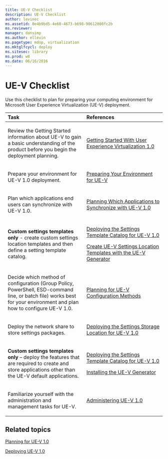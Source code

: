 ```yaml
---
title: UE-V Checklist
description: UE-V Checklist
author: levinec
ms.assetid: 0e4b9bd5-4e60-4673-b698-90612008fc2b
ms.reviewer: 
manager: dansimp
ms.author: ellevin
ms.pagetype: mdop, virtualization
ms.mktglfcycl: deploy
ms.sitesec: library
ms.prod: w8
ms.date: 06/16/2016
---
```



# UE-V Checklist


Use this checklist to plan for preparing your computing environment for Microsoft User Experience Virtualization (UE-V) deployment.

<table>
<colgroup>
<col width="50%" />
<col width="50%" />
</colgroup>
<thead>
<tr class="header">
<th align="left">Task</th>
<th align="left">References</th>
</tr>
</thead>
<tbody>
<tr class="odd">
<td align="left"><p>Review the Getting Started information about UE-V to gain a basic understanding of the product before you begin the deployment planning.</p></td>
<td align="left"><p><a href="getting-started-with-user-experience-virtualization-10.md" data-raw-source="[Getting Started With User Experience Virtualization 1.0](getting-started-with-user-experience-virtualization-10.md)">Getting Started With User Experience Virtualization 1.0</a></p></td>
</tr>
<tr class="even">
<td align="left"><p>Prepare your environment for UE-V 1.0 deployment.</p></td>
<td align="left"><p><a href="preparing-your-environment-for-ue-v.md" data-raw-source="[Preparing Your Environment for UE-V](preparing-your-environment-for-ue-v.md)">Preparing Your Environment for UE-V</a></p></td>
</tr>
<tr class="odd">
<td align="left"><p>Plan which applications end users can synchronize with UE-V 1.0.</p></td>
<td align="left"><p><a href="planning-which-applications-to-synchronize-with-ue-v-10.md" data-raw-source="[Planning Which Applications to Synchronize with UE-V 1.0](planning-which-applications-to-synchronize-with-ue-v-10.md)">Planning Which Applications to Synchronize with UE-V 1.0</a></p></td>
</tr>
<tr class="even">
<td align="left"><p><strong>Custom settings templates only</strong> - create custom settings location templates and then define a setting template catalog.</p></td>
<td align="left"><p><a href="deploying-the-settings-template-catalog-for-ue-v-10.md" data-raw-source="[Deploying the Settings Template Catalog for UE-V 1.0](deploying-the-settings-template-catalog-for-ue-v-10.md)">Deploying the Settings Template Catalog for UE-V 1.0</a></p>
<p><a href="create-ue-v-settings-location-templates-with-the-ue-v-generator.md" data-raw-source="[Create UE-V Settings Location Templates with the UE-V Generator](create-ue-v-settings-location-templates-with-the-ue-v-generator.md)">Create UE-V Settings Location Templates with the UE-V Generator</a></p></td>
</tr>
<tr class="odd">
<td align="left"><p>Decide which method of configuration (Group Policy, PowerShell, ESD-command line, or batch file) works best for your environment and plan how to configure UE-V 1.0.</p></td>
<td align="left"><p><a href="planning-for-ue-v-configuration-methods.md" data-raw-source="[Planning for UE-V Configuration Methods](planning-for-ue-v-configuration-methods.md)">Planning for UE-V Configuration Methods</a></p></td>
</tr>
<tr class="even">
<td align="left"><p>Deploy the network share to store settings packages.</p></td>
<td align="left"><p><a href="deploying-the-settings-storage-location-for-ue-v-10.md" data-raw-source="[Deploying the Settings Storage Location for UE-V 1.0](deploying-the-settings-storage-location-for-ue-v-10.md)">Deploying the Settings Storage Location for UE-V 1.0</a></p></td>
</tr>
<tr class="odd">
<td align="left"><p><strong>Custom settings templates only</strong> – deploy the features that are required to create and store applications other than the UE-V default applications.</p></td>
<td align="left"><p><a href="deploying-the-settings-template-catalog-for-ue-v-10.md" data-raw-source="[Deploying the Settings Template Catalog for UE-V 1.0](deploying-the-settings-template-catalog-for-ue-v-10.md)">Deploying the Settings Template Catalog for UE-V 1.0</a></p>
<p><a href="installing-the-ue-v-generator.md" data-raw-source="[Installing the UE-V Generator](installing-the-ue-v-generator.md)">Installing the UE-V Generator</a></p></td>
</tr>
<tr class="even">
<td align="left"><p>Familiarize yourself with the administration and management tasks for UE-V.</p></td>
<td align="left"><p><a href="administering-ue-v-10.md" data-raw-source="[Administering UE-V 1.0](administering-ue-v-10.md)">Administering UE-V 1.0</a></p></td>
</tr>
</tbody>
</table>

 

## Related topics


[Planning for UE-V 1.0](planning-for-ue-v-10.md)

[Deploying UE-V 1.0](deploying-ue-v-10.md)

 

 





